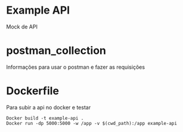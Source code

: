 # Example API
Mock de API

# postman_collection
Informações para usar o postman e fazer as requisições

# Dockerfile
Para subir a api no docker e testar
```
Docker build -t example-api .
Docker run -dp 5000:5000 -w /app -v $(cwd_path):/app example-api 
```

